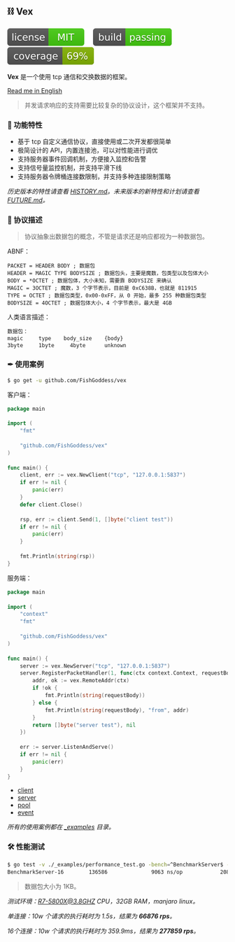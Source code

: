 ## ⛓ Vex

[![License](./_icons/license.svg)](https://opensource.org/licenses/MIT)
[![Build](./_icons/build.svg)](./_icons/build.svg)
[![Coverage](./_icons/coverage.svg)](./_icons/coverage.svg)

**Vex** 是一个使用 tcp 通信和交换数据的框架。

[Read me in English](./README.en.md)

> 并发请求响应的支持需要比较复杂的协议设计，这个框架并不支持。

### 🍃 功能特性

* 基于 tcp 自定义通信协议，直接使用或二次开发都很简单
* 极简设计的 API，内置连接池，可以对性能进行调优
* 支持服务器事件回调机制，方便接入监控和告警
* 支持信号量监控机制，并支持平滑下线
* 支持服务器令牌桶连接数限制，并支持多种连接限制策略

_历史版本的特性请查看 [HISTORY.md](./HISTORY.md)。未来版本的新特性和计划请查看 [FUTURE.md](./FUTURE.md)。_

### 📃 协议描述

> 协议抽象出数据包的概念，不管是请求还是响应都视为一种数据包。

ABNF：

```abnf
PACKET = HEADER BODY ; 数据包
HEADER = MAGIC TYPE BODYSIZE ; 数据包头，主要是魔数，包类型以及包体大小
BODY = *OCTET ; 数据包体，大小未知，需要靠 BODYSIZE 来确认
MAGIC = 3OCTET ; 魔数，3 个字节表示，目前是 0xC638B，也就是 811915
TYPE = OCTET ; 数据包类型，0x00-0xFF，从 0 开始，最多 255 种数据包类型
BODYSIZE = 4OCTET ; 数据包体大小，4 个字节表示，最大是 4GB
```

人类语言描述：

```
数据包：
magic     type    body_size    {body}
3byte     1byte     4byte      unknown
```

### ✒ 使用案例

```bash
$ go get -u github.com/FishGoddess/vex
```

客户端：

```go
package main

import (
	"fmt"

	"github.com/FishGoddess/vex"
)

func main() {
	client, err := vex.NewClient("tcp", "127.0.0.1:5837")
	if err != nil {
		panic(err)
	}
	defer client.Close()

	rsp, err := client.Send(1, []byte("client test"))
	if err != nil {
		panic(err)
	}

	fmt.Println(string(rsp))
}
```

服务端：

```go
package main

import (
	"context"
	"fmt"

	"github.com/FishGoddess/vex"
)

func main() {
	server := vex.NewServer("tcp", "127.0.0.1:5837")
	server.RegisterPacketHandler(1, func(ctx context.Context, requestBody []byte) (responseBody []byte, err error) {
		addr, ok := vex.RemoteAddr(ctx)
		if !ok {
			fmt.Println(string(requestBody))
		} else {
			fmt.Println(string(requestBody), "from", addr)
		}
		return []byte("server test"), nil
	})

	err := server.ListenAndServe()
	if err != nil {
		panic(err)
	}
}
```

* [client](./_examples/client.go)
* [server](./_examples/server.go)
* [pool](./_examples/pool.go)
* [event](./_examples/event.go)

_所有的使用案例都在 [_examples](./_examples) 目录。_

### 🛠 性能测试

```bash
$ go test -v ./_examples/performance_test.go -bench=^BenchmarkServer$ -benchtime=1s
BenchmarkServer-16        136586              9063 ns/op            2080 B/op          6 allocs/op
```

> 数据包大小为 1KB。

_测试环境：R7-5800X@3.8GHZ CPU，32GB RAM，manjaro linux。_

_单连接：10w 个请求的执行耗时为 1.5s，结果为 **66876 rps**。_

_16个连接：10w 个请求的执行耗时为 359.9ms，结果为 **277859 rps**。_
